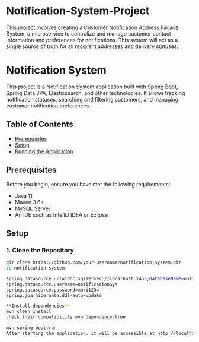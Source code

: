 # Notification-System-Project
This project involves creating a Customer Notification Address Facade System, a microservice to centralize and manage customer contact information and preferences for notifications. This system will act as a single source of truth for all recipient addresses and delivery statuses.

# Notification System

This project is a Notification System application built with Spring Boot, Spring Data JPA, Elasticsearch, and other technologies. It allows tracking notification statuses, searching and filtering customers, and managing customer notification preferences.

## Table of Contents

- [Prerequisites](#prerequisites)
- [Setup](#setup)
- [Running the Application](#running-the-application)


## Prerequisites

Before you begin, ensure you have met the following requirements:

- Java 11
- Maven 3.6+
- MySQL Server
- An IDE such as IntelliJ IDEA or Eclipse

## Setup

### 1. Clone the Repository

```bash
git clone https://github.com/your-username/notification-system.git
cd notification-system

spring.datasource.url=jdbc:sqlserver://localhost:1433;databaseName=notificationSys
spring.datasource.username=notificationSys
spring.datasource.password=mari1234
spring.jpa.hibernate.ddl-auto=update

**Install dependencies**
mvn clean install
check their compatibility mvn dependency:tree

mvn spring-boot:run
After starting the application, it will be accessible at http://localhost:8080.

